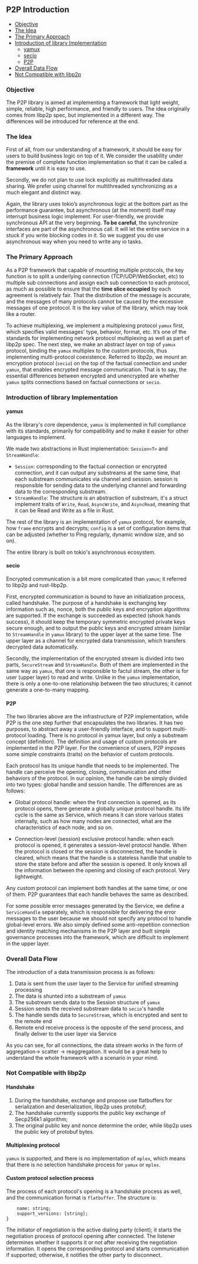 ## P2P Introduction

- [Objective](#Objective)
- [The Idea](#The-Idea)
- [The Primary Approach](#The-Primary-Approach)
- [Introduction of library Implementation](#Introduction-of-library-Implementation)
  - [yamux](#yamux)
  - [secio](#secio)
  - [P2P](#P2P)
- [Overall Data Flow](#Overall-Data-Flow)
- [Not Compatible with libp2p](#Not-Compatible-with-libp2p)

### Objective

The P2P library is aimed at implementing a framework that light weight, simple, reliable, high performance, and friendly to users. The idea originally comes from libp2p spec, but implemented in a different way. The differences will be introduced for reference at the end.


### The Idea

First of all, from our understanding of a framework, it should be easy for users to build business logic on top of it. We consider the usability under the premise of complete function implementation so that it can be called a **framework** until it is easy to use.

Secondly, we do not plan to use lock explicitly as multithreaded data sharing. We prefer using channel for multithreaded synchronizing as a much elegant and distinct way. 

Again, the library uses tokio’s asynchronous logic at the bottom part as the performance guarantee, but asynchronous (at the moment) itself may interrupt business logic implement. For user-friendly, we provide synchronous API at the very beginning. **To be careful**, the synchronize interfaces are part of the asynchronous call. It will let the entire service in a stuck if you write blocking codes in it. So we suggest you do use asynchronous  way when you need to write any io tasks.


### The Primary Approach

As a P2P framework that capable of mounting multiple protocols, the key function is to split a underlying connection (TCP/UDP/WebSocket, etc) to multiple sub connections and assign each sub connection to each protocol, as much as possible to ensure that the **time slice occupied** by each agreement is relatively fair. That the distribution of the message is accurate, and the messages of many protocols cannot be caused by the excessive messages of one protocol. It is the key value of the library, which may look like a router.

To achieve multiplexing, we implement a multiplexing protocol `yamux` first, which specifies valid messages' type, behavior, format, etc. It’s one of the standards for implementing network protocol multiplexing as well as part of libp2p spec. The next step, we make an abstract layer on top of `yamux` protocol, binding the `yamux` multiplex to the custom protocols, thus implementing multi-protocol coexistence. Referred to libp2p, we mount an encryption protocol (`secio`) on the top of the factual connection and under `yamux`, that enables encrypted message communication. That is to say, the essential differences between encrypted and unencrypted are whether `yamux` splits connections based on factual connections or `secio`.


### Introduction of library Implementation

#### yamux

As the library's core dependence, `yamux` is implemented in full compliance with its standards, primarily for compatibility and to make it easier for other languages to implement.

We made two abstractions in Rust implementation: `Session<T>` and `StreamHandle`:

- `Session`: corresponding to the factual connection or encrypted connection, and it can output any substreams at the same time, that each substream communicates via channel and session. session is responsible for sending data to the underlying channel and forwarding data to the corresponding substream.
- `StreamHandle`: The structure is an abstraction of substream, it's a struct implement traits of `Write`, `Read`, `AsyncWrite`, and `AsyncRead`, meaning that it can be Read and Write as a file in Rust.

The rest of the library is an implementation of `yamux` protocol, for example, how `frame` encrypts and decrypts; `config` is a set of configuration items that can be adjusted (whether to Ping regularly, dynamic window size, and so on).

The entire library is built on tokio's asynchronous ecosystem.

#### secio

Encrypted communication is a bit more complicated than `yamux`; it referred to libp2p and rust-libp2p.

First, encrypted communication is bound to have an initialization process, called handshake. The purpose of a handshake is exchanging key information such as, nonce, both the public keys and encryption algorithms are supported. If the exchange is succeeded as expected (shook hands success), it should keep the temporary symmetric encrypted private keys secure enough, and to output the public keys and encrypted stream (similar to `StreamHandle` in `yamux` library) to the upper layer at the same time. The upper layer as a channel for encrypted data transmission, which transfers decrypted data automatically.

Secondly, the implementation of the encrypted stream is divided into two parts, `SecureStream` and `StreamHandle`. Both of them are implemented in the same way as `yamux`, that one is responsible to factul stream, the other is for user (upper layer) to read and write. Unlike in the `yamux` implementation, there is only a one-to-one relationship between the two structures; it cannot generate a one-to-many mapping.

#### P2P

The two libraries above are the infrastructure of P2P implementation, while P2P is the one step further that encapsulates the two libraries. It has two purposes, to abstract away a user-friendly interface, and to support multi-protocol loading. There is no protocol in yamux layer, but only a substream concept (definition). The definition and usage of custom protocols are implemented in the P2P layer. For the convenience of users, P2P imposes some simple constraints (traits) on the behavior of custom protocols.

Each protocol has its unique handle that needs to be implemented. The handle can perceive the opening, closing, communication and other behaviors of the protocol. In our opinion, the handle can be simply divided into two types: global handle and session handle. The differences are as follows:

- Global protocol handle: when the first connection is opened, as its protocol opens, there generate a globally unique protocol handle. Its life cycle is the same as Service, which means it can store various states internally, such as how many nodes are connected, what are the characteristics of each node, and so on.

- Connection-level (session) exclusive protocol handle: when each protocol is opened, it generates a session-level protocol handle. When the protocol is closed or the session is disconnected, the handle is cleared, which means that the handle is a stateless handle that unable to store the state before and after the session is opened. It only knows all the information between the opening and closing of each protocol. Very lightweight.

Any custom protocol can implement both handles at the same time, or one of them. P2P guarantees that each handle behaves the same as described.

For some possible error messages generated by the Service, we define a `ServiceHandle` separately, which is responsible for delivering the error messages to the user because we should not specify any protocol to handle global-level errors.
We also simply defined some anti-repetition connection and identity matching mechanisms in the P2P layer and built simple governance processes into the framework, which are difficult to implement in the upper layer.


### Overall Data Flow

The introduction of a data transmission process is as follows:

1. Data is sent from the user layer to the Service for unified streaming processing
2. The data is shunted into a substream of `yamux`
3. The substream sends data to the Session structure of `yamux`
4. Session sends the received substream data to `secio`'s handle
5. The handle sends data to `SecureStream`, which is encrypted and sent to the remote end
6. Remote end receive process is the opposite of the send process, and finally deliver to the user layer via Service

As you can see, for all connections, the data stream works in the form of aggregation-> scatter -> reaggregation. It would be a great help to understand the whole framework with a scenario in your mind.


### Not Compatible with libp2p

#### Handshake

1. During the handshake, exchange and propose use flatbuffers for serialization and deserialization, libp2p uses protobuf;
2. The handshake currently supports the public key exchange of Secp256k1 algorithm;
3. The original public key and nonce determine the order, while libp2p uses the public key of protobuf bytes.

#### Multiplexing protocol

`yamux` is supported, and there is no implementation of `mplex`, which means that there is no selection handshake process for `yamux` or `mplex`.

#### Custom protocol selection process

The process of each protocol's opening is a handshake process as well, and the communication format is `flatbuffer`. The structure is:

```table ProtocolInfo {
    name: string;
    support_versions: [string];
}
```

The initiator of negotiation is the active dialing party (client); it starts the negotiation process of protocol opening after connected. The listener determines whether it supports it or not after receiving the negotiation information. It opens the corresponding protocol and starts communication if supported; otherwise, it notifies the other party to disconnect.
